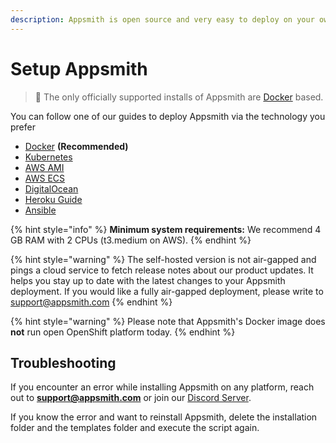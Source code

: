 ```yaml
---
description: Appsmith is open source and very easy to deploy on your own machine
---
```


# Setup Appsmith

> 🔔 The only officially supported installs of Appsmith are [Docker](https://www.docker.io) based.

You can follow one of our guides to deploy Appsmith via the technology you prefer

* [Docker](docker.md) **(Recommended)**
* [Kubernetes](kubernetes/)
* [AWS AMI](aws-ami.md)
* [AWS ECS](aws-ecs.md)
* [DigitalOcean](digitalocean.md)
* [Heroku Guide](heroku.md)
* [Ansible](ansible.md)

{% hint style="info" %}
**Minimum system requirements:** We recommend 4 GB RAM with 2 CPUs (t3.medium on AWS).
{% endhint %}

{% hint style="warning" %}
The self-hosted version is not air-gapped and pings a cloud service to fetch release notes about our product updates. It helps you stay up to date with the latest changes to your Appsmith deployment. If you would like a fully air-gapped deployment, please write to support@appsmith.com
{% endhint %}

{% hint style="warning" %}
Please note that Appsmith's Docker image does **not** run open OpenShift platform today.
{% endhint %}

## Troubleshooting

If you encounter an error while installing Appsmith on any platform, reach out to **support@appsmith.com** or join our [Discord Server](https://discord.com/invite/rBTTVJp).

If you know the error and want to reinstall Appsmith, delete the installation folder and the templates folder and execute the script again.
